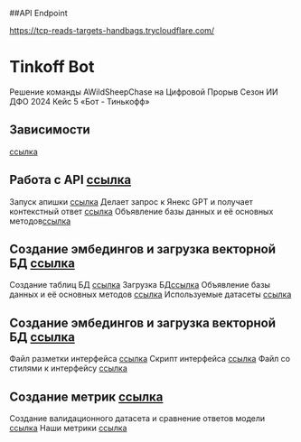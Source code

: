 ##API Endpoint 

https://tcp-reads-targets-handbags.trycloudflare.com/

# Tinkoff Bot
Решение команды AWildSheepChase на Цифровой Прорыв Сезон ИИ ДФО 2024 Кейс 5 «Бот - Тинькофф»

## Зависимости
[ссылка](https//:github.com/VladDyshlyuk/hacks-ai-tinkoff-bot-awildsheepchase/requirements.txt
)
## Работа с API [ссылка](https//:github.com/VladDyshlyuk/hacks-ai-tinkoff-bot-awildsheepchase/api)

Запуск апишки [ссылка](https//:github.com/VladDyshlyuk/hacks-ai-tinkoff-bot-awildsheepchase/api/app.py)
Делает запрос к Янекс GPT и получает контекстный ответ [ссылка](https//:github.com/VladDyshlyuk/hacks-ai-tinkoff-bot-awildsheepchase/api/model_answer.py)
Объявление базы данных и её основных методов[ссылка](https//:github.com/VladDyshlyuk/hacks-ai-tinkoff-bot-awildsheepchase/api/vector_db.py)

## Создание эмбедингов и загрузка векторной БД [ссылка](https//:github.com/VladDyshlyuk/hacks-ai-tinkoff-bot-awildsheepchase/dataloader)

Создание таблиц БД [ссылка](https//:github.com/VladDyshlyuk/hacks-ai-tinkoff-bot-awildsheepchase/dataloader/create_db.py)
Загрузка БД[ссылка](https//:github.com/VladDyshlyuk/hacks-ai-tinkoff-bot-awildsheepchase/dataloader/data_loader_to_db.py)
Объявление базы данных и её основных методов [ссылка](https//:github.com/VladDyshlyuk/hacks-ai-tinkoff-bot-awildsheepchase/api/vector_db.py)
Используемые датасеты [ссылка](https//:github.com/VladDyshlyuk/hacks-ai-tinkoff-bot-awildsheepchase/dataloader/datasets)

## Создание эмбедингов и загрузка векторной БД [ссылка](https//:github.com/VladDyshlyuk/hacks-ai-tinkoff-bot-awildsheepchase/frontend-demo)

Файл разметки интерфейса [ссылка](https//:github.com/VladDyshlyuk/hacks-ai-tinkoff-bot-awildsheepchase/frontend-demo/index.html)
Скрипт интерфейса [ссылка](https//:github.com/VladDyshlyuk/hacks-ai-tinkoff-bot-awildsheepchase/frontend-demo/script.js)
Файл со стилями к интерфейсу [ссылка](https//:github.com/VladDyshlyuk/hacks-ai-tinkoff-bot-awildsheepchase/frontend-demo/style.css)

## Создание метрик [ссылка](https//:github.com/VladDyshlyuk/hacks-ai-tinkoff-bot-awildsheepchase/metrics)

Создание валидационного датасета и сравнение ответов модели [ссылка](https//:github.com/VladDyshlyuk/hacks-ai-tinkoff-bot-awildsheepchase/metrics/calculate-metric.ipynb)
Наши метрики [ссылка](https//:github.com/VladDyshlyuk/hacks-ai-tinkoff-bot-awildsheepchase/metrics/metrics-results.json)

